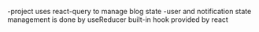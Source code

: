 -project uses react-query to manage blog state
-user and notification state management is done by useReducer built-in hook provided by react
